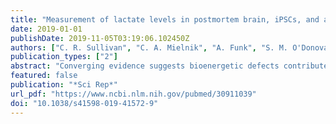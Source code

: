 ```yaml
---
title: "Measurement of lactate levels in postmortem brain, iPSCs, and animal models of schizophrenia"
date: 2019-01-01
publishDate: 2019-11-05T03:19:06.102450Z
authors: ["C. R. Sullivan", "C. A. Mielnik", "A. Funk", "S. M. O'Donovan", "E. Bentea", "M. Pletnikov", "A. J. Ramsey", "Z. Wen", "L. M. Rowland", "R. E. McCullumsmith"]
publication_types: ["2"]
abstract: "Converging evidence suggests bioenergetic defects contribute to the pathophysiology of schizophrenia and may underlie cognitive dysfunction. The transport and metabolism of lactate energetically couples astrocytes and neurons and supports brain bioenergetics. We examined the concentration of lactate in postmortem brain (dorsolateral prefrontal cortex) in subjects with schizophrenia, in two animal models of schizophrenia, the GluN1 knockdown mouse model and mutant disrupted in schizophrenia 1 (DISC1) mouse model, as well as inducible pluripotent stem cells (iPSCs) from a schizophrenia subject with the DISC1 mutation. We found increased lactate in the dorsolateral prefrontal cortex (p = 0.043, n = 16/group) in schizophrenia, as well as in frontal cortical neurons differentiated from a subject with schizophrenia with the DISC1 mutation (p = 0.032). We also found a decrease in lactate in mice with induced expression of mutant human DISC1 specifically in astrocytes (p = 0.049). These results build upon the body of evidence supporting bioenergetic dysfunction in schizophrenia, and suggests changes in lactate are a key feature of this often devastating severe mental illness."
featured: false
publication: "*Sci Rep*"
url_pdf: "https://www.ncbi.nlm.nih.gov/pubmed/30911039"
doi: "10.1038/s41598-019-41572-9"
---
```


